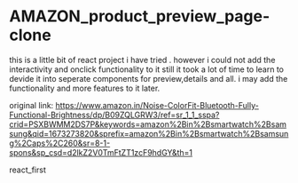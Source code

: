 # AMAZON_product_preview_page-clone

this is a little bit of react project i have tried . however i could not add the interactivity and onclick functionality to it still it took a lot of time to learn to devide it into seperate components for preview,details and all. i may add the functionality and more features to it later.

original link: https://www.amazon.in/Noise-ColorFit-Bluetooth-Fully-Functional-Brightness/dp/B09ZQLGRW3/ref=sr_1_1_sspa?crid=PSXBWMM2DS7P&keywords=amazon%2Bin%2Bsmartwatch%2Bsamsung&qid=1673273820&sprefix=amazon%2Bin%2Bsmartwatch%2Bsamsung%2Caps%2C260&sr=8-1-spons&sp_csd=d2lkZ2V0TmFtZT1zcF9hdGY&th=1

react_first
